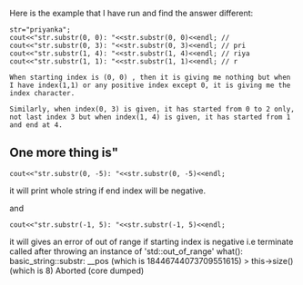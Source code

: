 Here is the example that I have run and find the answer different:
```
str="priyanka";
cout<<"str.substr(0, 0): "<<str.substr(0, 0)<<endl; //
cout<<"str.substr(0, 3): "<<str.substr(0, 3)<<endl; // pri
cout<<"str.substr(1, 4): "<<str.substr(1, 4)<<endl; // riya
cout<<"str.substr(1, 1): "<<str.substr(1, 1)<<endl; // r
```
`When starting index is (0, 0) , then it is giving me nothing but when I have index(1,1) or any positive index except 0, it is giving me the index character.`

`Similarly, when index(0, 3) is given, it has started from 0 to 2 only, not last index 3 but when index(1, 4) is given, it has started from 1 and end at 4.`



## One more thing is"
```
cout<<"str.substr(0, -5): "<<str.substr(0, -5)<<endl;
```
it will print whole string if end index will be negative.

and 
```
cout<<"str.substr(-1, 5): "<<str.substr(-1, 5)<<endl;
``` 
it will gives an error of out of range if starting index is negative 
i.e 
terminate called after throwing an instance of 'std::out_of_range'
  what():  basic_string::substr: __pos (which is 18446744073709551615) > this->size() (which is 8)
Aborted (core dumped)
  
 
